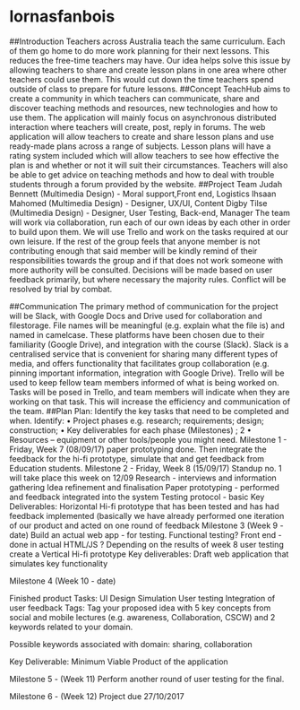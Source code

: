 # lornasfanbois

##Introduction
Teachers across Australia teach the same curriculum. Each of them go home to do more work planning for their next lessons. This reduces the free-time teachers may have. Our idea helps solve this issue by allowing teachers to share and create lesson plans in one area where other teachers could use them. This would cut down the time teachers spend outside of class to prepare for future lessons.
##Concept
TeachHub aims to create a community in which teachers can communicate, share and discover teaching methods and resources, new technologies and how to use them. The application will mainly focus on asynchronous distributed interaction where teachers will create, post, reply in forums. The web application will allow teachers to create and share lesson plans and use ready-made plans across a range of subjects. Lesson plans will have a rating system included which will allow teachers to see how effective the plan is and whether or not it will suit their circumstances. Teachers will also be able to get advice on teaching methods and how to deal with trouble students through a forum provided by the website.
##Project Team
Judah Bennett (Multimedia Design) - Moral support,Front end, Logistics
Ihsaan Mahomed (Multimedia Design) -  Designer, UX/UI, Content
Digby Tilse (Multimedia Design) - Designer, User Testing, Back-end, Manager
The team will work via collaboration, run each of our own ideas by each other in order to build upon them. We will use Trello and work on the tasks required at our own leisure. If the rest of the group feels that anyone member is not contributing enough that said member will be kindly remind of their responsibilities towards the group and if that does not work someone with more authority will be consulted. Decisions will be made based on user feedback primarily, but where necessary the majority rules. Conflict will be resolved by trial by combat.
 
##Communication
The primary method of communication for the project will be Slack, with Google Docs and Drive used for collaboration and filestorage. File names will be meaningful (e.g. explain what the file is) and named in camelcase. These platforms have been chosen due to their familiarity (Google Drive), and integration with the course (Slack). Slack is a centralised service that is convenient for sharing many different types of media, and offers functionality that facilitates group collaboration (e.g. pinning important information, integration with Google Drive).
Trello will be used to keep fellow team members informed of what is being worked on. Tasks will be posed in Trello, and team members will indicate when they are working on that task. This will increase the efficiency and communication of the team.
##Plan
Plan: Identify the key tasks that need to be completed and when. Identify: • Project phases e.g. research; requirements; design; construction; • Key deliverables for each phase (Milestones) ; 2 • Resources – equipment or other tools/people you might need. 
Milestone 1 - Friday, Week 7 (08/09/17)
paper prototyping done. Then integrate the feedback for the hi-fi prototype, simulate that and get feedback from Education students.
Milestone 2 - Friday, Week 8 (15/09/17)
Standup no. 1 will take place this week on 12/09
Research - interviews and information gathering
Idea refinement and finalisation
Paper prototyping - performed and feedback integrated into the system
Testing protocol - basic
Key Deliverables:
Horizontal Hi-fi prototype that has been tested and has had feedback implemented (basically we have already performed one iteration of our product and acted on one round of feedback
Milestone 3 (Week 9 - date)
Build an actual web app - for testing. Functional testing?
Front end - done in actual HTML/JS ?
Depending on the results of week 8 user testing create a Vertical Hi-fi prototype
Key deliverables:
Draft web application that simulates key functionality 

Milestone 4 (Week 10 - date)

Finished product
Tasks:
UI Design
Simulation
User testing
Integration of user feedback
Tags: Tag your proposed idea with 5 key concepts from social and mobile lectures (e.g. awareness, Collaboration, CSCW) and 2 keywords related to your domain.

Possible keywords associated with domain: sharing, collaboration

Key Deliverable: Minimum Viable Product of the application

Milestone 5 - (Week 11)
Perform another round of user testing for the final.

Milestone 6 - (Week 12)
Project due 27/10/2017
